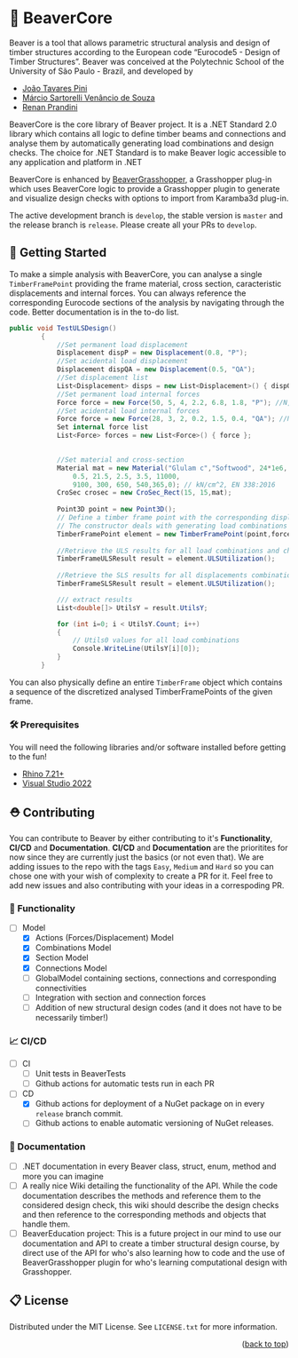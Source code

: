 # 🌲 BeaverCore
<!-- ABOUT THE PROJECT -->
Beaver is a tool that allows parametric structural analysis and design of timber structures according to the European code “Eurocode5 - Design of Timber Structures”.
Beaver was conceived at the Polytechnic School of the University of São Paulo - Brazil, and developed by 

* [João Tavares Pini](https://www.linkedin.com/in/joao-pini/)
* [Márcio Sartorelli Venâncio de Souza](https://www.linkedin.com/in/marcio-sartorelli/)
* [Renan Prandini](https://www.linkedin.com/in/renanprandini/)

BeaverCore is the core library of Beaver project. It is a .NET Standard 2.0 library which contains all logic to define timber beams and connections and analyse them by automatically generating load combinations and design checks. The choice for .NET Standard is to make Beaver logic accessible to any application and platform in .NET

BeaverCore is enhanced by [BeaverGrasshopper](https://www.food4rhino.com/en/app/beaver), a Grasshopper plug-in which uses BeaverCore logic to provide a Grasshopper plugin to generate and visualize design checks with options to import from Karamba3d plug-in. 

The active development branch is `develop`, the stable version is `master` and the release branch is `release`. Please create all your PRs to `develop`.

<!-- GETTING STARTED -->
## :baby: Getting Started
To make a simple analysis with BeaverCore, you can analyse a single `TimberFramePoint` providing the frame material, cross section, caracteristic displacements and internal forces. You can always reference the corresponding Eurocode sections of the analysis by navigating through the code. Better documentation is in the to-do list.

``` C#
public void TestULSDesign()
        {
            //Set permanent load displacement
            Displacement dispP = new Displacement(0.8, "P");
            //Set acidental load displacement
            Displacement dispQA = new Displacement(0.5, "QA");
            //Set displacement list
            List<Displacement> disps = new List<Displacement>() { dispQA, dispP };
            //Set permanent load internal forces
            Force force = new Force(50, 5, 4, 2.2, 6.8, 1.8, "P"); //N,Vy,Vz,Mt,My,Mz
            //Set acidental load internal forces
            Force force = new Force(28, 3, 2, 0.2, 1.5, 0.4, "QA"); //N,Vy,Vz,Mt,My,Mz
            Set internal force list
            List<Force> forces = new List<Force>() { force };

                
            //Set material and cross-section
            Material mat = new Material("Glulam c","Softwood", 24*1e6, 17*1e6,
                0.5, 21.5, 2.5, 3.5, 11000,
                9100, 300, 650, 540,365,0); // kN/cm^2, EN 338:2016
            CroSec crosec = new CroSec_Rect(15, 15,mat);
             
            Point3D point = new Point3D();
            // Define a timber frame point with the corresponding displacements, forces and parameters.
            // The constructor deals with generating load combinations
            TimberFramePoint element = new TimberFramePoint(point,forces, disps, crosec, 1, 205, 205, 205, 0.7);
            
            //Retrieve the ULS results for all load combinations and checks
            TimberFrameULSResult result = element.ULSUtilization();
            
            //Retrieve the SLS results for all displacements combinations and checks
            TimberFrameSLSResult result = element.ULSUtilization();

            /// extract results 
            List<double[]> UtilsY = result.UtilsY;

            for (int i=0; i < UtilsY.Count; i++)
            {
                // Utils0 values for all load combinations 
                Console.WriteLine(UtilsY[i][0]);
            }
        }
```

You can also physically define an entire `TimberFrame` object which contains a sequence of the discretized analysed TimberFramePoints of the given frame.


### 🛠️ Prerequisites
You will need the following libraries and/or software installed before getting to the fun!
* [Rhino 7.21+](https://www.rhino3d.com/download/)
* [Visual Studio 2022](https://visualstudio.microsoft.com/vs/)


<!-- CONTRIBUTING -->
## ⛑️ Contributing
You can contribute to Beaver by either contributing to it's **Functionality**, **CI/CD** and **Documentation**.
**CI/CD** and **Documentation** are the prioritites for now since they are currently just the basics (or not even that).
We are adding issues to the repo with the tags `Easy`, `Medium` and `Hard` so you can chose one with your wish of complexity to create a PR for it.
Feel free to add new issues and also contributing with your ideas in a correspoding PR.

### 🌱 Functionality
- [ ] Model
  - [X] Actions (Forces/Displacement) Model
  - [X] Combinations Model
  - [X] Section Model
  - [X] Connections Model
  - [ ] GlobalModel containing sections, connections and corresponding connectivities
  - [ ] Integration with section and connection forces
  - [ ] Addition of new structural design codes (and it does not have to be necessarily timber!)

### 📈 CI/CD
- [ ] CI
    - [ ] Unit tests in BeaverTests
    - [ ] Github actions for automatic tests run in each PR
- [ ] CD
    - [X]  Github actions for deployment of a NuGet package on in every `release` branch commit.
    - [ ]  Github actions to enable automatic versioning of NuGet releases.

### 📖 Documentation
- [ ] .NET documentation in every Beaver class, struct, enum, method and more you can imagine
- [ ] A really nice Wiki detailing the functionality of the API. While the code documentation describes the methods and reference them to the considered design check, this wiki should describe the design checks and then reference to the corresponding methods and objects that handle them.
- [ ] BeaverEducation project: This is a future project in our mind to use our documentation and API to create a timber structural design course, by direct use of the API for who's also learning how to code and the use of BeaverGrasshopper plugin for who's learning computational design with Grasshopper.

<!-- LICENSE -->
## 📋 License
Distributed under the MIT License. See `LICENSE.txt` for more information.
<p align="right">(<a href="#readme-top">back to top</a>)</p>

